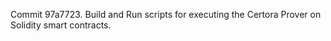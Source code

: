 Commit 97a7723.                    Build and Run scripts for executing the Certora Prover on Solidity smart contracts.